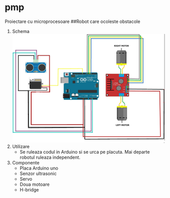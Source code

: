 # pmp
Proiectare cu microprocesoare
##Robot care ocoleste obstacole

1. Schema
   ![](images/robot.jpg)
2. Utilizare
   - Se ruleaza codul in Arduino si se urca pe placuta. Mai departe robotul ruleaza independent.
3. Componente
   - Placa Arduino uno
   - Senzor ultrasonic
   - Servo
   - Doua motoare
   - H-bridge
